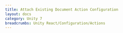 ```yaml
---
title: Attach Existing Document Action Configuration
layout: docs
category: Unity 7
breadcrumbs: Unity React/Configuration/Actions
---
```

